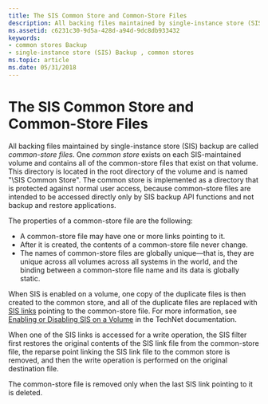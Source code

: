 ```yaml
---
title: The SIS Common Store and Common-Store Files
description: All backing files maintained by single-instance store (SIS) backup are called common-store files.
ms.assetid: c6231c30-9d5a-428d-a94d-9dc8db933432
keywords:
- common stores Backup
- single-instance store (SIS) Backup , common stores
ms.topic: article
ms.date: 05/31/2018
---
```


# The SIS Common Store and Common-Store Files

All backing files maintained by single-instance store (SIS) backup are called *common-store files*. One *common store* exists on each SIS-maintained volume and contains all of the common-store files that exist on that volume. This directory is located in the root directory of the volume and is named "\\SIS Common Store". The common store is implemented as a directory that is protected against normal user access, because common-store files are intended to be accessed directly only by SIS backup API functions and not backup and restore applications.

The properties of a common-store file are the following:

-   A common-store file may have one or more links pointing to it.
-   After it is created, the contents of a common-store file never change.
-   The names of common-store files are globally unique—that is, they are unique across all volumes across all systems in the world, and the binding between a common-store file name and its data is globally static.

When SIS is enabled on a volume, one copy of the duplicate files is then created to the common store, and all of the duplicate files are replaced with [SIS links](sis-links-and-reparse-points.md) pointing to the common-store file. For more information, see [Enabling or Disabling SIS on a Volume](https://go.microsoft.com/fwlink/p/?linkid=158014) in the TechNet documentation.

When one of the SIS links is accessed for a write operation, the SIS filter first restores the original contents of the SIS link file from the common-store file, the reparse point linking the SIS link file to the common store is removed, and then the write operation is performed on the original destination file.

The common-store file is removed only when the last SIS link pointing to it is deleted.

 

 




